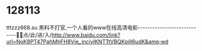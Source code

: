 # 128113
tttzzz668.su 黑料不打官,一个人看的www在线高清电影----------------------------🎤🎤点/此/进/入/http://www.baidu.com/link?url=NoK8PT47PahMhFH8Vie_jnciyIKNTTtVBQKpill6udK&amp;wd
